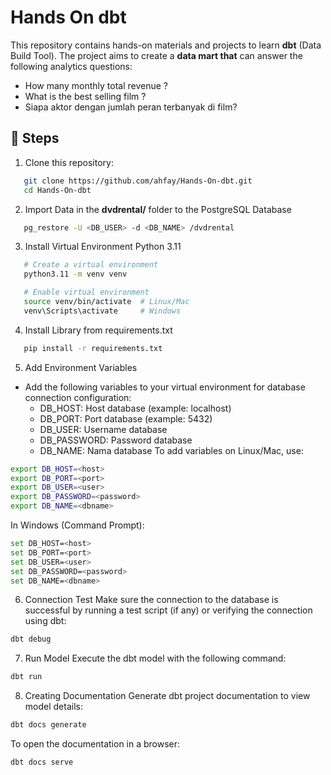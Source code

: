 
# Hands On dbt

This repository contains hands-on materials and projects to learn **dbt** (Data Build Tool). The project aims to create a **data mart that** can answer the following analytics questions:

- How many monthly total revenue ?
- What is the best selling film ?
- Siapa aktor dengan jumlah peran terbanyak di film? 

## 🚀 Steps

1. Clone this repository:
```bash
   git clone https://github.com/ahfay/Hands-On-dbt.git
   cd Hands-On-dbt
```
2. Import Data in the **dvdrental/** folder to the PostgreSQL Database
```bash
   pg_restore -U <DB_USER> -d <DB_NAME> /dvdrental
```
3. Install Virtual Environment Python 3.11
```bash
   # Create a virtual environment
   python3.11 -m venv venv 

   # Enable virtual environment
   source venv/bin/activate  # Linux/Mac
   venv\Scripts\activate     # Windows
```
4. Install Library from requirements.txt
```bash
   pip install -r requirements.txt
```
5. Add Environment Variables
- Add the following variables to your virtual environment for database connection configuration:
   - DB_HOST: Host database (example: localhost)
   - DB_PORT: Port database (example: 5432)
   - DB_USER: Username database
   - DB_PASSWORD: Password database
   - DB_NAME: Nama database
To add variables on Linux/Mac, use:
```bash
export DB_HOST=<host>
export DB_PORT=<port>
export DB_USER=<user>
export DB_PASSWORD=<password>
export DB_NAME=<dbname>
```
In Windows (Command Prompt):
```bash
set DB_HOST=<host>
set DB_PORT=<port>
set DB_USER=<user>
set DB_PASSWORD=<password>
set DB_NAME=<dbname>
```
6. Connection Test
Make sure the connection to the database is successful by running a test script (if any) or verifying the connection using dbt:
```bash
dbt debug
```
7. Run Model
Execute the dbt model with the following command:
```bash
dbt run
```
8. Creating Documentation
Generate dbt project documentation to view model details:
```bash
dbt docs generate
```
To open the documentation in a browser:
```bash
dbt docs serve
```
